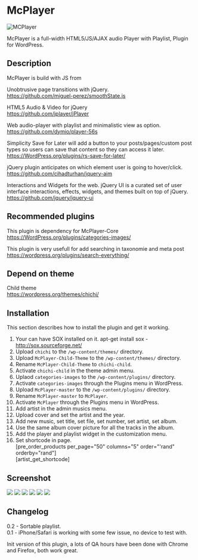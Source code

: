 # McPlayer</br>

<img style="max-width: 100%;" src="https://i.ibb.co/7Ygsf5K/maplyer456.jpg" alt="MCPlayer" />

McPlayer is a full-width HTML5/JS/AJAX audio Player with Playlist, Plugin for WordPress.</br>

## Description</br>

McPlayer is build with JS from</br>

Unobtrusive page transitions with jQuery.</br>
https://github.com/miguel-perez/smoothState.js</br>

HTML5 Audio & Video for jQuery</br>
https://github.com/jplayer/jPlayer</br>

Web audio-player with playlist and minimalistic view as option.</br>
https://github.com/dymio/player-56s</br>

Simplicity Save for Later will add a button to your posts/pages/custom post types so users can save that content so they can access it later.</br>
https://WordPress.org/plugins/rs-save-for-later/</br>

jQuery plugin anticipates on which element user is going to hover/click.</br>
https://github.com/cihadturhan/jquery-aim</br>

Interactions and Widgets for the web. jQuery UI is a curated set of user interface interactions, effects, widgets, and themes built on top of jQuery.</br>
https://github.com/jquery/jquery-ui</br>

## Recommended plugins
This plugin is dependency for McPlayer-Core</br>
https://WordPress.org/plugins/categories-images/</br>

This plugin is very usefull for add searching in taxonomie and meta post</br>
https://wordpress.org/plugins/search-everything/</br>

## Depend on theme
Child theme</br>
https://wordpress.org/themes/chichi/</br>

## Installation

This section describes how to install the plugin and get it working.</br>

1. Your can have SOX installed on it. apt-get install sox - http://sox.sourceforge.net/</br>
2. Upload `chichi` to the `/wp-content/themes/` directory.</br>
3. Upload `McPlayer-Child-Theme` to the `/wp-content/themes/` directory.</br>
4. Rename `McPlayer-Child-Theme` to `chichi-child`.</br>
5. Activate `chichi-child` in the theme admin menu.</br>
6. Uplaod `categories-images` to the `/wp-content/plugins/` directory.</br>
7. Activate `categories-images`  through the Plugins menu in WordPress.</br>
8. Upload `McPlayer-master` to the `/wp-content/plugins/` directory.</br>
9. Rename `McPlayer-master` to `McPlayer`.</br>
10. Activate `McPlayer` through the Plugins menu in WordPress.</br>
11. Add artist in the admin musics menu.</br>
12. Upload cover and set the artist and the year.</br>
13. Add new music, set title, set file, set number, set artist, set album.</br>
14. Use the same album cover picture for all the tracks in the album.</br>
15. Add the player and playlist widget in the customization menu.</br>
16. Set shortcode in page.</br>
[pre_order_products per_page="50" columns="5" order="'rand" orderby="rand"]</br>
[artist_get_shortcode]</br>

## Screenshot

<img style="max-width: 100%;" src="https://i.ibb.co/LvxW3Z5/mcplayer1.jpg" />

<img style="max-width: 100%;" src="https://i.ibb.co/tPNyMcN/mcplayer0.jpg" />

<img style="max-width: 100%;" src="https://i.ibb.co/YXZ5cvB/mcplayer2.jpg" />

<img style="max-width: 100%;" src="https://i.ibb.co/9G1DDFm/mcplayeradmin0.jpg" />

<img style="max-width: 100%;" src="https://i.ibb.co/rdL9T5S/mcplayeradmin1.jpg" />

<img style="max-width: 100%;" src="https://i.ibb.co/LJFCh3h/mcplayeradmin2.jpg" />

## Changelog

0.2 - Sortable playlist.</br>
0.1 - iPhone/Safari is working with some few issue, no device to test with.</br>

Init version of this plugin, a lots of QA hours have been done with Chrome and Firefox, both work great.</br>